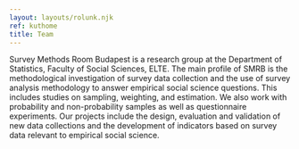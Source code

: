 ```yaml
---
layout: layouts/rolunk.njk
ref: kuthome
title: Team
---
```

Survey Methods Room Budapest is a research group at the Department of Statistics, Faculty of Social Sciences, ELTE. The main profile of SMRB is the methodological investigation of survey data collection and the use of survey analysis methodology to answer empirical social science questions. This includes studies on sampling, weighting, and estimation. We also work with probability and non-probability samples as well as questionnaire experiments. Our projects include the design, evaluation and validation of new data collections and the development of indicators based on survey data relevant to empirical social science.